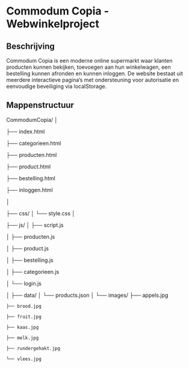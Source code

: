 # Commodum Copia - Webwinkelproject

## Beschrijving
Commodum Copia is een moderne online supermarkt waar klanten producten kunnen bekijken, toevoegen aan hun winkelwagen, een bestelling kunnen afronden en kunnen inloggen. De website bestaat uit meerdere interactieve pagina’s met ondersteuning voor autorisatie en eenvoudige beveiliging via localStorage.

## Mappenstructuur

CommodumCopia/
│

├── index.html

├── categorieen.html

├── producten.html

├── product.html

├── bestelling.html

├── inloggen.html

│

├── css/
│   └── style.css
│

├── js/
│   ├── script.js

│   ├── producten.js

│   ├── product.js

│   ├── bestelling.js

│   ├── categorieen.js

│   └── login.js

│
├── data/
│   └── products.json
│
└── images/
    ├── appels.jpg
    
    ├── brood.jpg
    
    ├── fruit.jpg
    
    ├── kaas.jpg
    
    ├── melk.jpg
    
    ├── rundergehakt.jpg
    
    └── vlees.jpg



